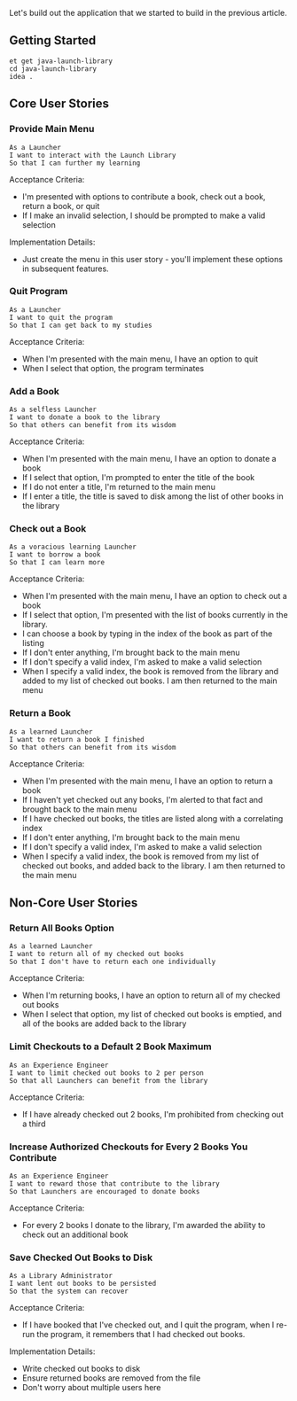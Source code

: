 Let's build out the application that we started to build in the previous article.

## Getting Started

```no-highlight
et get java-launch-library
cd java-launch-library
idea .
```

## Core User Stories

### Provide Main Menu

```no-highlight
As a Launcher
I want to interact with the Launch Library
So that I can further my learning
```

Acceptance Criteria:

- I'm presented with options to contribute a book, check out a book, return a book, or quit
- If I make an invalid selection, I should be prompted to make a valid selection

Implementation Details:

- Just create the menu in this user story - you'll implement these options in subsequent features.

### Quit Program

```no-highlight
As a Launcher
I want to quit the program
So that I can get back to my studies
```

Acceptance Criteria:

- When I'm presented with the main menu, I have an option to quit
- When I select that option, the program terminates

### Add a Book

```no-highlight
As a selfless Launcher
I want to donate a book to the library
So that others can benefit from its wisdom
```

Acceptance Criteria:

- When I'm presented with the main menu, I have an option to donate a book
- If I select that option, I'm prompted to enter the title of the book
- If I do not enter a title, I'm returned to the main menu
- If I enter a title, the title is saved to disk among the list of other books in the library

### Check out a Book

```no-highlight
As a voracious learning Launcher
I want to borrow a book
So that I can learn more
```

Acceptance Criteria:

- When I'm presented with the main menu, I have an option to check out a book
- If I select that option, I'm presented with the list of books currently in the library.
- I can choose a book by typing in the index of the book as part of the listing
- If I don't enter anything, I'm brought back to the main menu
- If I don't specify a valid index, I'm asked to make a valid selection
- When I specify a valid index, the book is removed from the library and added to my list of checked out books. I am then returned to the main menu

### Return a Book

```no-highlight
As a learned Launcher
I want to return a book I finished
So that others can benefit from its wisdom
```

Acceptance Criteria:

- When I'm presented with the main menu, I have an option to return a book
- If I haven't yet checked out any books, I'm alerted to that fact and brought back to the main menu
- If I have checked out books, the titles are listed along with a correlating index
- If I don't enter anything, I'm brought back to the main menu
- If I don't specify a valid index, I'm asked to make a valid selection
- When I specify a valid index, the book is removed from my list of checked out books, and added back to the library. I am then returned to the main menu

## Non-Core User Stories

### Return All Books Option

```no-highlight
As a learned Launcher
I want to return all of my checked out books
So that I don't have to return each one individually
```

Acceptance Criteria:

- When I'm returning books, I have an option to return all of my checked out books
- When I select that option, my list of checked out books is emptied, and all of the books are added back to the library

### Limit Checkouts to a Default 2 Book Maximum

```no-highlight
As an Experience Engineer
I want to limit checked out books to 2 per person
So that all Launchers can benefit from the library
```

Acceptance Criteria:

- If I have already checked out 2 books, I'm prohibited from checking out a third

### Increase Authorized Checkouts for Every 2 Books You Contribute

```no-highlight
As an Experience Engineer
I want to reward those that contribute to the library
So that Launchers are encouraged to donate books
```

Acceptance Criteria:

- For every 2 books I donate to the library, I'm awarded the ability to check out an additional book

### Save Checked Out Books to Disk

```no-highlight
As a Library Administrator
I want lent out books to be persisted
So that the system can recover
```

Acceptance Criteria:

- If I have booked that I've checked out, and I quit the program, when I re-run the program, it remembers that I had checked out books.

Implementation Details:

- Write checked out books to disk
- Ensure returned books are removed from the file
- Don't worry about multiple users here
